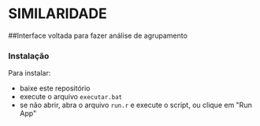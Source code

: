 # SIMILARIDADE

##Interface voltada para fazer análise de agrupamento

### Instalação
Para instalar:

-  baixe este repositório
-  execute o arquivo `executar.bat`
-  se não abrir, abra o arquivo `run.r` e execute o script, ou clique em "Run App"



